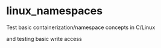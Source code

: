 # linux_namespaces
Test basic containerization/namespace concepts in C/Linux

and testing basic write access
